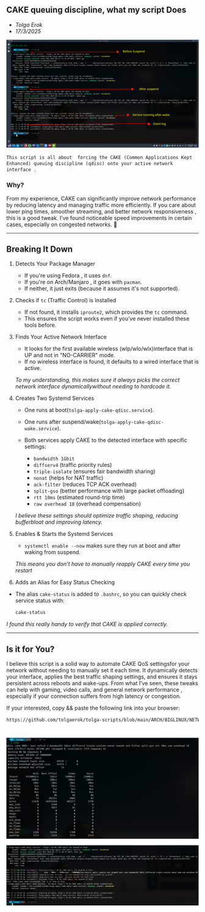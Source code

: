 ## CAKE queuing discipline, what my script Does

- *Tolga Erok*
- *17/3/2025*

![alt text](cake-v6a.png)


    This script is all about  forcing the CAKE (Common Applications Kept Enhanced) queuing discipline (qdisc) onto your active network interface .  

###  Why? 
From my experience, CAKE can significantly improve network performance by reducing latency and managing traffic more efficiently. If you care about  lower ping times, smoother streaming, and better network responsiveness , this is a good tweak. I’ve found noticeable speed improvements in certain cases, especially on congested networks.   🚀

---

##  Breaking It Down 

1.  Detects Your Package Manager 
    - If you're using  Fedora , it uses `dnf`.  
    - If you're on  Arch/Manjaro , it goes with `pacman`.  
    - If neither, it just exits (because it assumes it's not supported).  

2.  Checks if `tc` (Traffic Control) is Installed 
    - If not found, it installs `iproute2`, which provides the `tc` command.  
    - This ensures the script works even if you’ve never installed these tools before.  

3.  Finds Your Active Network Interface 
    - It looks for the first available  wireless (wlp/wlo/wlx)interface that is UP and not in "NO-CARRIER" mode.  
    - If no wireless interface is found, it defaults to a wired interface that is active.  

    *To my understanding, this makes sure it always picks the  correct network interface dynamicallywithout needing to hardcode it.*  

4.  Creates Two Systemd Services 
    -  One runs at boot(`tolga-apply-cake-qdisc.service`).  
    -  One runs after suspend/wake(`tolga-apply-cake-qdisc-wake.service`).  

    - Both services apply CAKE to the detected interface with specific settings:
        - `bandwidth 1Gbit`
        - `diffserv4` (traffic priority rules)
        - `triple-isolate` (ensures fair bandwidth sharing)
        - `nonat` (helps for NAT traffic)
        - `ack-filter` (reduces TCP ACK overhead)
        - `split-gso` (better performance with large packet offloading)
        - `rtt 10ms` (estimated round-trip time)
        - `raw overhead 18` (overhead compensation)  

    *I believe these settings should optimize traffic shaping, reducing bufferbloat and improving latency.*

5.  Enables & Starts the Systemd Services 
    - `systemctl enable --now` makes sure they  run at boot and after waking from suspend. 
    
    *This means  you don’t have to manually reapply CAKE every time you restart* 

6.  Adds an Alias for Easy Status Checking 
   - The alias `cake-status` is added to `.bashrc`, so you can quickly check service status with:  
     
     ```bash
     cake-status
     ```

*I found this really handy to verify that CAKE is applied correctly.* 

---

##  Is it for You? 

I believe this script is a  solid way to automate CAKE QoS settingsfor your network without needing to manually set it each time. It dynamically detects your interface, applies the best traffic shaping settings, and ensures it stays persistent across reboots and wake-ups. From what I’ve seen, these tweaks can  help with gaming, video calls, and general network performance , especially if your connection suffers from high latency or congestion.  

If your interested, copy && paste the following link into your browser:

```bash
https://github.com/tolgaerok/tolga-scripts/blob/main/ARCH/BIGLINUX/NETWORKING/CAKE/cake-V6-0a.sh
```

#

![alt text](cake1.png) 

![alt text](cake2.png)